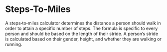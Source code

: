 # Steps-To-Miles
A steps‐to‐miles calculator determines the distance a person should walk in order to attain a specific number of steps. The formula is specific to every person and should be based on the length of their stride. A person’s stride is calculated based on their gender, height, and whether they are walking or running.
